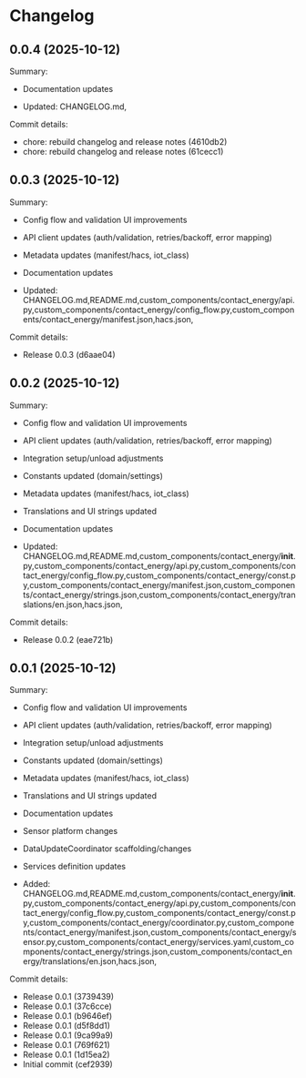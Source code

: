 # Changelog

## 0.0.4 (2025-10-12)

Summary:
- Documentation updates

- Updated: CHANGELOG.md,

Commit details:
- chore: rebuild changelog and release notes (4610db2)
- chore: rebuild changelog and release notes (61cecc1)


## 0.0.3 (2025-10-12)

Summary:
- Config flow and validation UI improvements
- API client updates (auth/validation, retries/backoff, error mapping)
- Metadata updates (manifest/hacs, iot_class)
- Documentation updates

- Updated: CHANGELOG.md,README.md,custom_components/contact_energy/api.py,custom_components/contact_energy/config_flow.py,custom_components/contact_energy/manifest.json,hacs.json,

Commit details:
- Release 0.0.3 (d6aae04)


## 0.0.2 (2025-10-12)

Summary:
- Config flow and validation UI improvements
- API client updates (auth/validation, retries/backoff, error mapping)
- Integration setup/unload adjustments
- Constants updated (domain/settings)
- Metadata updates (manifest/hacs, iot_class)
- Translations and UI strings updated
- Documentation updates

- Updated: CHANGELOG.md,README.md,custom_components/contact_energy/__init__.py,custom_components/contact_energy/api.py,custom_components/contact_energy/config_flow.py,custom_components/contact_energy/const.py,custom_components/contact_energy/manifest.json,custom_components/contact_energy/strings.json,custom_components/contact_energy/translations/en.json,hacs.json,

Commit details:
- Release 0.0.2 (eae721b)


## 0.0.1 (2025-10-12)

Summary:
- Config flow and validation UI improvements
- API client updates (auth/validation, retries/backoff, error mapping)
- Integration setup/unload adjustments
- Constants updated (domain/settings)
- Metadata updates (manifest/hacs, iot_class)
- Translations and UI strings updated
- Documentation updates
- Sensor platform changes
- DataUpdateCoordinator scaffolding/changes
- Services definition updates

- Added: CHANGELOG.md,README.md,custom_components/contact_energy/__init__.py,custom_components/contact_energy/api.py,custom_components/contact_energy/config_flow.py,custom_components/contact_energy/const.py,custom_components/contact_energy/coordinator.py,custom_components/contact_energy/manifest.json,custom_components/contact_energy/sensor.py,custom_components/contact_energy/services.yaml,custom_components/contact_energy/strings.json,custom_components/contact_energy/translations/en.json,hacs.json,

Commit details:
- Release 0.0.1 (3739439)
- Release 0.0.1 (37c6cce)
- Release 0.0.1 (b9646ef)
- Release 0.0.1 (d5f8dd1)
- Release 0.0.1 (9ca99a9)
- Release 0.0.1 (769f621)
- Release 0.0.1 (1d15ea2)
- Initial commit (cef2939)


